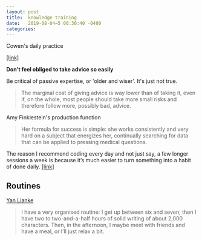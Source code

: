 ```yaml
---
layout: post
title:  knowledge training
date:   2019-08-04=5 00:30:40 -0400
categories:
---
```


Cowen's daily practice

[[link]](https://marginalrevolution.com/marginalrevolution/2019/07/how-i-practice-at-what-i-do.html)

**Don't feel obliged to take advice so easily**

Be critical of passive expertise, or 'older and wiser'. It's just not true.

>The marginal cost of giving advice is way lower than of taking it, even if, on the whole, most people should take more small risks and therefore follow more, possibly bad, advice.


Amy Finklestein's production function
>  Her formula for success is simple: she works consistently and very hard on a subject that energizes her, continually searching for data that can be applied to pressing medical questions.

The reason I recommend coding every day and not just say, a few longer sessions a week is because it’s much easier to turn something into a habit of done daily. [[link]](https://twitter.com/WellPaidGeek/status/1176828722013515777)


## Routines

[Yan Lianke](https://www.theguardian.com/books/2018/sep/22/yan-lianke-writers-in-china-day-the-sun-died-interview?CMP=share_btn_tw)
>I have a very organised routine: I get up between six and seven; then I have two to two-and-a-half hours of solid writing of about 2,000 characters. Then, in the afternoon, I maybe meet with friends and have a meal, or I’ll just relax a bit.
